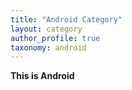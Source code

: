 ```yaml
---
title: "Android Category"
layout: category
author_profile: true
taxonomy: android
---
```


**This is Android**